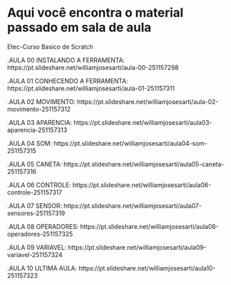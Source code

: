 
<h1>Aqui você encontra o material passado em sala de aula</h1> 
<p> Etec-Curso Basico de Scratch </p> 
<p>.AULA 00 INSTALANDO A FERRAMENTA: https://pt.slideshare.net/williamjosesarti/aula-00-251157298</p>
<p>.AULA 01 CONHECENDO A FERRAMENTA: https://pt.slideshare.net/williamjosesarti/aula-01-251157311</p>
<p>.AULA 02 MOVIMENTO: https://pt.slideshare.net/williamjosesarti/aula-02-movimento-251157312</p>
<p>.AULA 03 APARENCIA: https://pt.slideshare.net/williamjosesarti/aula03-aparencia-251157313</p>
<p>.AULA 04 SOM: https://pt.slideshare.net/williamjosesarti/aula04-som-251157315</p>
<p>.AULA 05 CANETA: https://pt.slideshare.net/williamjosesarti/aula05-caneta-251157316</p>
<p>.AULA 06 CONTROLE: https://pt.slideshare.net/williamjosesarti/aula06-controle-251157317</p>
<p>.AULA 07 SENSOR: https://pt.slideshare.net/williamjosesarti/aula07-sensores-251157319</p>
<p>.AULA 08 OPERADORES: https://pt.slideshare.net/williamjosesarti/aula08-operadores-251157325</p>
<p>.AULA 09 VARIAVEL: https://pt.slideshare.net/williamjosesarti/aula09-variavel-251157324</p>
<p>.AULA 10 ULTIMA AULA: https://pt.slideshare.net/williamjosesarti/aula10-251157323</p>
